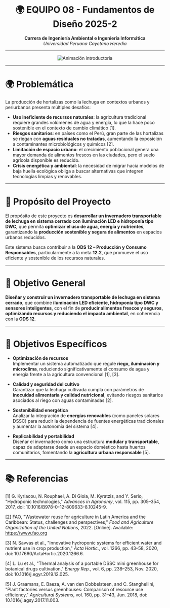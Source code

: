 <h1 align="center">🌍 <strong>EQUIPO 08 - Fundamentos de Diseño 2025-2</strong></h1>

<p align="center">
  <strong>Carrera de Ingeniería Ambiental e Ingeniería Informática</strong><br>
  <em>Universidad Peruana Cayetano Heredia</em>
</p>

---

<p align="center">
  <img src="https://readme-typing-svg.herokuapp.com?size=28&color=228B22&center=true&vCenter=true&width=950&lines=♻️+Producción+y+Consumo+Responsables;💡+Innovación+para+un+futuro+sostenible;🤝+Trabajo+en+equipo+y+responsabilidad+social" alt="Animación introductoria">
</p>

---
# 🌍 Problemática  

La producción de hortalizas como la lechuga en contextos urbanos y periurbanos presenta múltiples desafíos:  

- **Uso ineficiente de recursos naturales**: la agricultura tradicional requiere grandes volúmenes de agua y energía, lo que la hace poco sostenible en el contexto de cambio climático [1].  
- **Riesgos sanitarios**: en países como el Perú, gran parte de las hortalizas se riegan con **aguas residuales no tratadas**, aumentando la exposición a contaminantes microbiológicos y químicos [2].  
- **Limitación de espacio urbano**: el crecimiento poblacional genera una mayor demanda de alimentos frescos en las ciudades, pero el suelo agrícola disponible es reducido.  
- **Crisis energética y ambiental**: la necesidad de migrar hacia modelos de baja huella ecológica obliga a buscar alternativas que integren tecnologías limpias y renovables.  

---

# 🌱 Propósito del Proyecto  

El propósito de este proyecto es **desarrollar un invernadero transportable de lechuga en sistema cerrado con iluminación LED e hidroponía tipo DWC**, que permita **optimizar el uso de agua, energía y nutrientes**, garantizando la **producción sostenible y segura de alimentos** en espacios urbanos reducidos.  

Este sistema busca contribuir a la **ODS 12 – Producción y Consumo Responsables**, particularmente a la meta **12.2**, que promueve el uso eficiente y sostenible de los recursos naturales.  

---

# 🎯 Objetivo General  

**Diseñar y construir un invernadero transportable de lechuga en sistema cerrado**, que combine **iluminación LED eficiente, hidroponía tipo DWC y sensores inteligentes**, con el fin de **producir alimentos frescos y seguros, optimizando recursos y reduciendo el impacto ambiental**, en coherencia con la **ODS 12**.  

---

# 📝 Objetivos Específicos  

- **Optimización de recursos**  
  Implementar un sistema automatizado que regule **riego, iluminación y microclima**, reduciendo significativamente el consumo de agua y energía frente a la agricultura convencional [1], [3].  

- **Calidad y seguridad del cultivo**  
  Garantizar que la lechuga cultivada cumpla con parámetros de **inocuidad alimentaria y calidad nutricional**, evitando riesgos sanitarios asociados al riego con aguas contaminadas [2].  

- **Sostenibilidad energética**  
  Analizar la integración de **energías renovables** (como paneles solares DSSC) para reducir la dependencia de fuentes energéticas tradicionales y aumentar la autonomía del sistema [4].  

- **Replicabilidad y portabilidad**  
  Diseñar el invernadero como una estructura **modular y transportable**, capaz de adaptarse desde un espacio doméstico hasta huertos comunitarios, fomentando la **agricultura urbana responsable** [5].  

---

# 📚 Referencias  

[1] G. Kyriacou, N. Rouphael, A. Di Gioia, M. Kyratzis, and Y. Serio, "Hydroponic technologies," *Advances in Agronomy*, vol. 115, pp. 305–354, 2017, doi: 10.1016/B978-0-12-809633-8.10245-9.  

[2] FAO, "Wastewater reuse for agriculture in Latin America and the Caribbean: Status, challenges and perspectives," *Food and Agriculture Organization of the United Nations*, 2022. [Online]. Available: https://www.fao.org  

[3] N. Savvas et al., "Innovative hydroponic systems for efficient water and nutrient use in crop production," *Acta Hortic.*, vol. 1266, pp. 43–58, 2020, doi: 10.17660/ActaHortic.2020.1266.6.  

[4] L. Lu et al., "Thermal analysis of a portable DSSC mini greenhouse for botanical drugs cultivation," *Energy Rep.*, vol. 6, pp. 238–253, Nov. 2020, doi: 10.1016/j.egyr.2019.12.025.  

[5] J. Graamans, E. Baeza, A. van den Dobbelsteen, and C. Stanghellini, "Plant factories versus greenhouses: Comparison of resource use efficiency," *Agricultural Systems*, vol. 160, pp. 31–43, Jun. 2018, doi: 10.1016/j.agsy.2017.11.003.  

